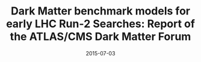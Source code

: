 ---
title: "Dark Matter benchmark models for early LHC Run-2 Searches: Report of the ATLAS/CMS Dark Matter Forum"
date: 2015-07-03
venue: Phys. Dark Univ. 27 (2020) 100371
link: https://doi.org/10.1016/j.dark.2019.100371
inspire_id: 1381178
authors: Daniel Abercrombie, et al.
bibtex: '@article{Abercrombie:2015wmb,\n archiveprefix = {arXiv},\n author = {Abercrombie, Daniel and others},\n doi = {10.1016/j.dark.2019.100371},\n editor = {Boveia, Antonio and Doglioni, Caterina and Lowette, Steven and Malik, Sarah and Mrenna, Stephen},\n eprint = {1507.00966},\n journal = {Phys. Dark Univ.},\n pages = {100371},\n primaryclass = {hep-ex},\n reportnumber = {FERMILAB-PUB-15-282-CD},\n title = {{Dark Matter benchmark models for early LHC Run-2 Searches: Report of the ATLAS/CMS Dark Matter Forum}},\n volume = {27},\n year = {2020}\n}\n'
---